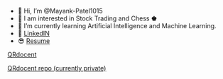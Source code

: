 - 👋 Hi, I’m @Mayank-Patel1015
- 🤔 I am interested in Stock Trading and Chess **♚**
- 🌱 I’m currently learning Artificial Intelligence and Machine Learning.
- 💼 [LinkedIN](https://www.linkedin.com/in/mayank-patel1/)
- 😎 [Resume](https://github.com/Mayank-Patel1015/MERN/blob/main/Mayank%20Resume%20revised%20PDF.pdf)

[QRdocent](https://qrdocent.com)

[QRdocent repo (currently private)](https://github.com/Mayank-Patel1/QRdocent)
